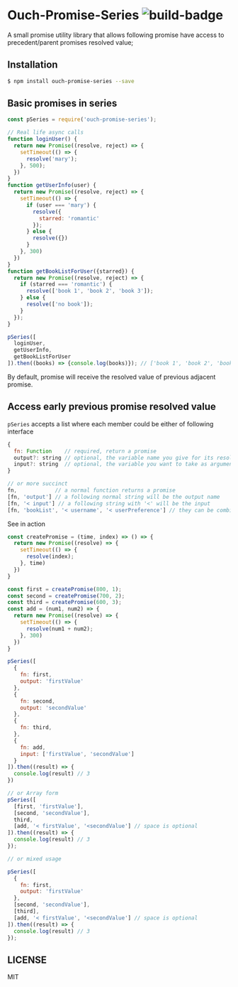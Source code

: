 Ouch-Promise-Series ![build-badge](https://travis-ci.org/liqiang372/ouch-promise-series.svg?branch=master)
=============
A small promise utility library that allows following promise have access to precedent/parent promises resolved value;

## Installation
```bash
$ npm install ouch-promise-series --save
```

## Basic promises in series
```js
const pSeries = require('ouch-promise-series');

// Real life async calls
function loginUser() {
  return new Promise((resolve, reject) => {
    setTimeout(() => {
      resolve('mary');
    }, 500);
  })
}
function getUserInfo(user) {
  return new Promise((resolve, reject) => {
    setTimeout(() => {
      if (user === 'mary') {
        resolve({
          starred: 'romantic'
        });
      } else {
        resolve({})
      }
    }, 300)
  })
}
function getBookListForUser({starred}) {
  return new Promise((resolve, reject) => {
    if (starred === 'romantic') {
      resolve(['book 1', 'book 2', 'book 3']);
    } else {
      resolve(['no book']);
    }
  });
}

pSeries([
  loginUser,
  getUserInfo,
  getBookListForUser
]).then((books) => {console.log(books)}); // ['book 1', 'book 2', 'book 3']
```
By default, promise will receive the resolved value of previous adjacent promise.

## Access early previous promise resolved value
`pSeries` accepts a list where each member could be either of following interface

```js
{
  fn: Function    // required, return a promise
  output?: string // optional, the variable name you give for its resolved value
  input?: string  // optional, the variable you want to take as arguments
}

// or more succinct
fn,            // a normal function returns a promise
[fn, 'output'] // a following normal string will be the output name
[fn, '< input'] // a following string with '<' will be the input
[fn, 'bookList', '< username', '< userPreference'] // they can be combined in whatever order
```

See in action

```js
const createPromise = (time, index) => () => {
  return new Promise((resolve) => {
    setTimeout(() => {
      resolve(index);
    }, time)
  })
}

const first = createPromise(800, 1);
const second = createPromise(700, 2);
const third = createPromise(600, 3);
const add = (num1, num2) => {
  return new Promise((resolve) => {
    setTimeout(() => {
      resolve(num1 + num2);
    }, 300)
  })
}

pSeries([
  {
    fn: first,
    output: 'firstValue'
  },
  {
    fn: second,
    output: 'secondValue'
  },
  {
    fn: third,
  },
  {
    fn: add,
    input: ['firstValue', 'secondValue']
  }
]).then((result) => {
  console.log(result) // 3
})

// or Array form
pSeries([
  [first, 'firstValue'],
  [second, 'secondValue'],
  third,
  [add, '< firstValue', '<secondValue'] // space is optional
]).then((result) => {
  console.log(result) // 3
});

// or mixed usage

pSeries([
  {
    fn: first,
    output: 'firstValue'
  },
  [second, 'secondValue'],
  [third],
  [add, '< firstValue', '<secondValue'] // space is optional
]).then((result) => {
  console.log(result) // 3
});

```

## LICENSE
MIT


